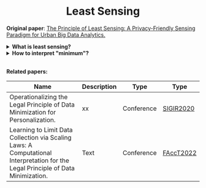 <h1 align="center">
  <b>Least Sensing</b><br>
</h1>

**Original paper**: [The Principle of Least Sensing: A Privacy-Friendly Sensing Paradigm for Urban Big Data Analytics.](https://dl.acm.org/doi/abs/10.1145/3522696)

<details>
<summary><strong>What is least sensing?</strong></summary>
<em>When conducting urban big data analysis involving personal data, a data processing entity must sense and collect only the minimum information necessary for the specified analysis purpose.</em>
</details>

<details>
<summary><strong>How to interpret "minimum"?</strong></summary>
The first and perhaps most intuitive explanation of minimum is on the <em>data quantity</em>, i.e., sensing the smallest amount of data required for the purpose. Actually, other interpretations exist, such as <em>data precision</em>, <em>data sensitivity</em>, and <em>data predictability</em>.
</details>
<br/>

**Related papers:**

| Name        | Description | Type        | Type        |
| ----------- | ----------- | ----------- | ----------- |
| Operationalizing the Legal Principle of Data Minimization for Personalization.|xx| Conference|[SIGIR2020](https://dl.acm.org/doi/abs/10.1145/3397271.3401034)|
| Learning to Limit Data Collection via Scaling Laws: A Computational Interpretation for the Legal Principle of Data Minimization.|Text|Conference| [FAccT2022](https://dl.acm.org/doi/abs/10.1145/3531146.3533148)|

<!-- #### Data precision

#### Data sensitivity

#### Data predictability -->